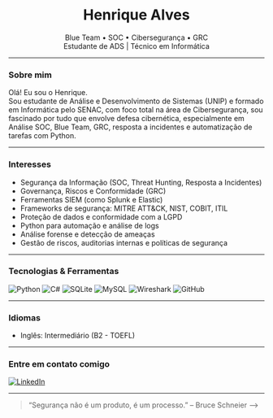 <h1 align="center">Henrique Alves</h1>
<p align="center">
  Blue Team • SOC • Cibersegurança • GRC <br/>
  Estudante de ADS | Técnico em Informática <br/>
</p>

---

### Sobre mim

Olá! Eu sou o Henrique.  
Sou estudante de Análise e Desenvolvimento de Sistemas (UNIP) e formado em Informática pelo SENAC, com foco total na área de Cibersegurança, sou fascinado por tudo que envolve defesa cibernética, especialmente em Análise SOC, Blue Team, GRC, resposta a incidentes e automatização de tarefas com Python.


---

### Interesses

- Segurança da Informação (SOC, Threat Hunting, Resposta a Incidentes)
- Governança, Riscos e Conformidade (GRC) 
- Ferramentas SIEM (como Splunk e Elastic)
- Frameworks de segurança: MITRE ATT&CK, NIST, COBIT, ITIL
- Proteção de dados e conformidade com a LGPD
- Python para automação e análise de logs
- Análise forense e detecção de ameaças
- Gestão de riscos, auditorias internas e políticas de segurança


---

### Tecnologias & Ferramentas

![Python](https://img.shields.io/badge/Python-3776AB?style=for-the-badge&logo=python&logoColor=white)
![C#](https://img.shields.io/badge/C%23-239120?style=for-the-badge&logo=c-sharp&logoColor=white)
![SQLite](https://img.shields.io/badge/SQLite-07405E?style=for-the-badge&logo=sqlite&logoColor=white)
![MySQL](https://img.shields.io/badge/MySQL-005C84?style=for-the-badge&logo=mysql&logoColor=white)
![Wireshark](https://img.shields.io/badge/Wireshark-1679A7?style=for-the-badge&logo=wireshark&logoColor=white)
![GitHub](https://img.shields.io/badge/GitHub-000000?style=for-the-badge&logo=github&logoColor=white)

---

### Idiomas

- Inglês: Intermediário (B2 - TOEFL)

---

### Entre em contato comigo

[![LinkedIn](https://img.shields.io/badge/LinkedIn-0072b1?style=for-the-badge&logo=linkedin&logoColor=white)](https://www.linkedin.com/in/henriquealvessoc/)

---

> “Segurança não é um produto, é um processo.” – Bruce Schneier
-->
